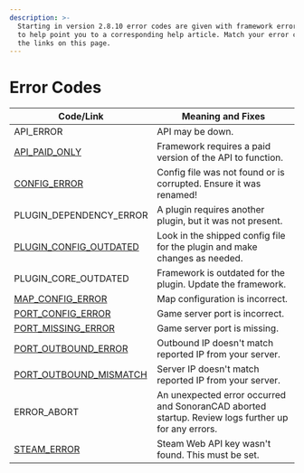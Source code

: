 ```yaml
---
description: >-
  Starting in version 2.8.10 error codes are given with framework error messages
  to help point you to a corresponding help article. Match your error code to
  the links on this page.
---
```


# Error Codes

| Code/Link                                                                                                                                                                                                       | Meaning and Fixes                                                                                   |
| --------------------------------------------------------------------------------------------------------------------------------------------------------------------------------------------------------------- | --------------------------------------------------------------------------------------------------- |
| API\_ERROR                                                                                                                                                                                                      | API may be down.                                                                                    |
| [API\_PAID\_ONLY](https://info.sonorancad.com/integration-plugins/integration-plugins/available-plugins)                                                                                                        | Framework requires a paid version of the API to function.                                           |
| [CONFIG\_ERROR](https://info.sonorancad.com/integration-plugins/integration-plugins/framework-installation#3.-configure-and-rename)                                                                             | Config file was not found or is corrupted. Ensure it was renamed!                                   |
| PLUGIN\_DEPENDENCY\_ERROR                                                                                                                                                                                       | A plugin requires another plugin, but it was not present.                                           |
| [PLUGIN\_CONFIG\_OUTDATED](https://info.sonorancad.com/integration-plugins/integration-plugins/plugin-installation/plugin-troubleshooting#3.-ensure-your-plugin-is-up-to-date-and-download-the-latest-release.) | Look in the shipped config file for the plugin and make changes as needed.                          |
| PLUGIN\_CORE\_OUTDATED                                                                                                                                                                                          | Framework is outdated for the plugin. Update the framework.                                         |
| [MAP\_CONFIG\_ERROR](https://info.sonorancad.com/integration-plugins/integration-plugins/available-plugins/live-map#c.-admin-panel-configuration)                                                               | Map configuration is incorrect.                                                                     |
| [PORT\_CONFIG\_ERROR](https://info.sonorancad.com/integration-plugins/integration-plugins/available-plugins/live-map#c.-admin-panel-configuration)                                                              | Game server port is incorrect.                                                                      |
| [PORT\_MISSING\_ERROR](https://info.sonorancad.com/integration-plugins/integration-plugins/available-plugins/live-map#c.-admin-panel-configuration)                                                             | Game server port is missing.                                                                        |
| [PORT\_OUTBOUND\_ERROR](https://info.sonorancad.com/integration-plugins/integration-plugins/available-plugins/smart-signs#differing-inbound-outbound-ip-addresses)                                              | Outbound IP doesn't match reported IP from your server.                                             |
| [PORT\_OUTBOUND\_MISMATCH](https://info.sonorancad.com/integration-plugins/integration-plugins/available-plugins/smart-signs#differing-inbound-outbound-ip-addresses)                                           | Server IP doesn't match reported IP from your server.                                               |
| ERROR\_ABORT                                                                                                                                                                                                    | An unexpected error occurred and SonoranCAD aborted startup. Review logs further up for any errors. |
| [STEAM\_ERROR](https://forum.cfx.re/t/using-the-steam-api-key-manually-on-the-server/805987)                                                                                                                    | Steam Web API key wasn't found. This must be set.                                                   |
